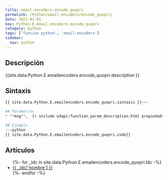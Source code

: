 ```yaml
---
title: email.encoders.encode_quopri
permalink: /Python/email-encoders/encode_quopri/
date: 2021-01-01
key: Python.E.email.encoders.encode_quopri
category: python
tags: ['funcion python', 'email-encoders']
sidebar: 
  nav: python
---
```


## Descripción
{{site.data.Python.E.emailencoders.encode_quopri.description }}

## Sintaxis
~~~python
{{ site.data.Python.E.emailencoders.encode_quopri.sintaxis }}~~~

## Parámetros
* **msg**,  {% include w3api/function_param_description.html propiedad=site.data.Python.E.email.encoders.encode_quopri valor="msg" %}

## Ejemplo
~~~python
{{ site.data.Python.E.emailencoders.encode_quopri.code}}
~~~

## Artículos
<ul>
{%- for _ldc in site.data.Python.E.emailencoders.encode_quopri.ldc -%}
   <li>
       <a href="{{_ldc['url'] }}">{{ _ldc['nombre'] }}</a>
   </li>
{%- endfor -%}
</ul>
